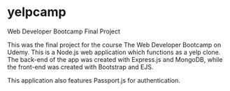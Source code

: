 # yelpcamp
Web Developer Bootcamp Final Project

This was the final project for the course The Web Developer Bootcamp on Udemy. This is a Node.js web application which functions as 
a yelp clone. The back-end of the app was created with Express.js and MongoDB, while the front-end was created with Bootstrap and EJS. 

This application also features Passport.js for authentication.
